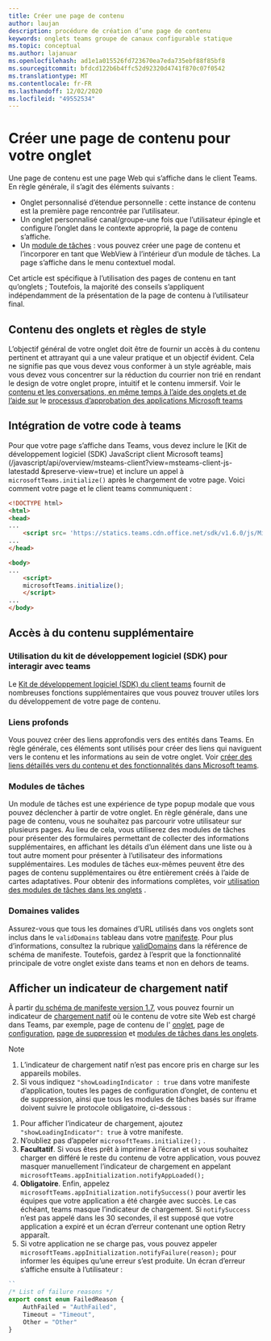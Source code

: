 ```yaml
---
title: Créer une page de contenu
author: laujan
description: procédure de création d’une page de contenu
keywords: onglets teams groupe de canaux configurable statique
ms.topic: conceptual
ms.author: lajanuar
ms.openlocfilehash: ad1e1a015526fd723670ea7eda735ebf88f85bf8
ms.sourcegitcommit: bfdcd122b6b4ffc52d92320d4741f870c07f0542
ms.translationtype: MT
ms.contentlocale: fr-FR
ms.lasthandoff: 12/02/2020
ms.locfileid: "49552534"
---
```

# <a name="create-a-content-page-for-your-tab"></a>Créer une page de contenu pour votre onglet

Une page de contenu est une page Web qui s’affiche dans le client Teams. En règle générale, il s’agit des éléments suivants :

* Onglet personnalisé d’étendue personnelle : cette instance de contenu est la première page rencontrée par l’utilisateur.
* Un onglet personnalisé canal/groupe-une fois que l’utilisateur épingle et configure l’onglet dans le contexte approprié, la page de contenu s’affiche.
* Un [module de tâches](~/task-modules-and-cards/what-are-task-modules.md) : vous pouvez créer une page de contenu et l’incorporer en tant que WebView à l’intérieur d’un module de tâches. La page s’affiche dans le menu contextuel modal.

Cet article est spécifique à l’utilisation des pages de contenu en tant qu’onglets ; Toutefois, la majorité des conseils s’appliquent indépendamment de la présentation de la page de contenu à l’utilisateur final.

## <a name="tab-content-and-style-guidelines"></a>Contenu des onglets et règles de style

L’objectif général de votre onglet doit être de fournir un accès à du contenu pertinent et attrayant qui a une valeur pratique et un objectif évident. Cela ne signifie pas que vous devez vous conformer à un style agréable, mais vous devez vous concentrer sur la réduction du courrier non trié en rendant le design de votre onglet propre, intuitif et le contenu immersif. Voir le [contenu et les conversations, en même temps à l’aide des onglets et de l’aide sur](~/tabs/design/tabs.md) le [processus d’approbation des applications Microsoft teams](~/concepts/deploy-and-publish/appsource/prepare/frequently-failed-cases.md)

## <a name="integrate-your-code-with-teams"></a>Intégration de votre code à teams

Pour que votre page s’affiche dans Teams, vous devez inclure le [Kit de développement logiciel (SDK) JavaScript client Microsoft teams](/javascript/api/overview/msteams-client?view=msteams-client-js-latestadd &preserve-view=true) et inclure un appel à `microsoftTeams.initialize()` après le chargement de votre page. Voici comment votre page et le client teams communiquent :

```html
<!DOCTYPE html>
<html>
<head>
...
    <script src= 'https://statics.teams.cdn.office.net/sdk/v1.6.0/js/MicrosoftTeams.min.js'></script>
...
</head>

<body>
...
    <script>
    microsoftTeams.initialize();
    </script>
...
</body>
```

## <a name="accessing-additional-content"></a>Accès à du contenu supplémentaire

### <a name="using-the-sdk-to-interact-with-teams"></a>Utilisation du kit de développement logiciel (SDK) pour interagir avec teams

Le [Kit de développement logiciel (SDK) du client teams](~/tabs/how-to/using-teams-client-sdk.md) fournit de nombreuses fonctions supplémentaires que vous pouvez trouver utiles lors du développement de votre page de contenu.

### <a name="deep-links"></a>Liens profonds

Vous pouvez créer des liens approfondis vers des entités dans Teams. En règle générale, ces éléments sont utilisés pour créer des liens qui naviguent vers le contenu et les informations au sein de votre onglet. Voir [créer des liens détaillés vers du contenu et des fonctionnalités dans Microsoft teams](~/concepts/build-and-test/deep-links.md).

### <a name="task-modules"></a>Modules de tâches

Un module de tâches est une expérience de type popup modale que vous pouvez déclencher à partir de votre onglet. En règle générale, dans une page de contenu, vous ne souhaitez pas parcourir votre utilisateur sur plusieurs pages. Au lieu de cela, vous utiliserez des modules de tâches pour présenter des formulaires permettant de collecter des informations supplémentaires, en affichant les détails d’un élément dans une liste ou à tout autre moment pour présenter à l’utilisateur des informations supplémentaires. Les modules de tâches eux-mêmes peuvent être des pages de contenu supplémentaires ou être entièrement créés à l’aide de cartes adaptatives. Pour obtenir des informations complètes, voir [utilisation des modules de tâches dans les onglets](~/task-modules-and-cards/task-modules/task-modules-tabs.md) .

### <a name="valid-domains"></a>Domaines valides

Assurez-vous que tous les domaines d’URL utilisés dans vos onglets sont inclus dans le `validDomains` tableau dans votre [manifeste](~/concepts/build-and-test/apps-package.md). Pour plus d’informations, consultez la rubrique [validDomains](~/resources/schema/manifest-schema.md#validdomains) dans la référence de schéma de manifeste. Toutefois, gardez à l’esprit que la fonctionnalité principale de votre onglet existe dans teams et non en dehors de teams.

## <a name="show-a-native-loading-indicator"></a>Afficher un indicateur de chargement natif

À partir [du schéma de manifeste version 1.7](../../../resources/schema/manifest-schema.md), vous pouvez fournir un indicateur de [chargement natif](../../../resources/schema/manifest-schema.md#showloadingindicator) où le contenu de votre site Web est chargé dans Teams, par exemple, page de contenu de l' [onglet](#integrate-your-code-with-teams), page de [configuration](configuration-page.md), [page de suppression](removal-page.md) et [modules de tâches dans les onglets](../../../task-modules-and-cards/task-modules/task-modules-tabs.md).

> [!NOTE]
> 1. L’indicateur de chargement natif n’est pas encore pris en charge sur les appareils mobiles.
> 2. Si vous indiquez  `"showLoadingIndicator : true`  dans votre manifeste d’application, toutes les pages de configuration d’onglet, de contenu et de suppression, ainsi que tous les modules de tâches basés sur iframe doivent suivre le protocole obligatoire, ci-dessous :


1. Pour afficher l’indicateur de chargement, ajoutez `"showLoadingIndicator": true` à votre manifeste. 
2. N’oubliez pas d’appeler `microsoftTeams.initialize();` .
3. **Facultatif**. Si vous êtes prêt à imprimer à l’écran et si vous souhaitez charger en différé le reste du contenu de votre application, vous pouvez masquer manuellement l’indicateur de chargement en appelant `microsoftTeams.appInitialization.notifyAppLoaded();`
4. **Obligatoire**. Enfin, appelez `microsoftTeams.appInitialization.notifySuccess()` pour avertir les équipes que votre application a été chargée avec succès. Le cas échéant, teams masque l’indicateur de chargement. Si  `notifySuccess`  n’est pas appelé dans les 30 secondes, il est supposé que votre application a expiré et un écran d’erreur contenant une option Retry apparaît.
5. Si votre application ne se charge pas, vous pouvez appeler `microsoftTeams.appInitialization.notifyFailure(reason);` pour informer les équipes qu’une erreur s’est produite. Un écran d’erreur s’affiche ensuite à l’utilisateur :

```typescript
``
/* List of failure reasons */
export const enum FailedReason {
    AuthFailed = "AuthFailed",
    Timeout = "Timeout",
    Other = "Other"
}
```
>
